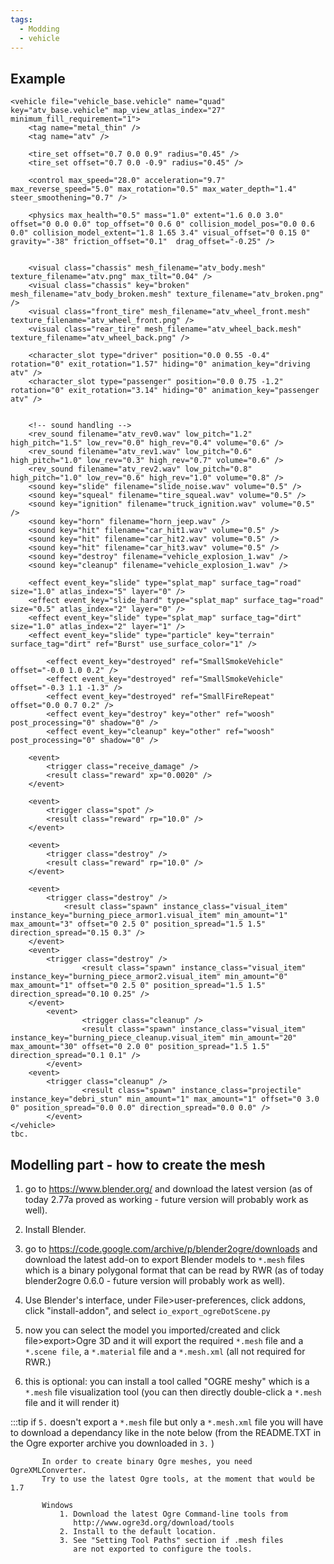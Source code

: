 ```yaml
---
tags:
  - Modding
  - vehicle
---
```


## Example
```
<vehicle file="vehicle_base.vehicle" name="quad" key="atv_base.vehicle" map_view_atlas_index="27" minimum_fill_requirement="1">
	<tag name="metal_thin" />
	<tag name="atv" />

	<tire_set offset="0.7 0.0 0.9" radius="0.45" />
	<tire_set offset="0.7 0.0 -0.9" radius="0.45" />

	<control max_speed="28.0" acceleration="9.7" max_reverse_speed="5.0" max_rotation="0.5" max_water_depth="1.4" steer_smoothening="0.7" />

	<physics max_health="0.5" mass="1.0" extent="1.6 0.0 3.0" offset="0 0.0 0.0" top_offset="0 0.6 0" collision_model_pos="0.0 0.6 0.0" collision_model_extent="1.8 1.65 3.4" visual_offset="0 0.15 0" gravity="-38" friction_offset="0.1"  drag_offset="-0.25" />  


	<visual class="chassis" mesh_filename="atv_body.mesh" texture_filename="atv.png" max_tilt="0.04" />
	<visual class="chassis" key="broken" mesh_filename="atv_body_broken.mesh" texture_filename="atv_broken.png" />
 	<visual class="front_tire" mesh_filename="atv_wheel_front.mesh" texture_filename="atv_wheel_front.png" />
	<visual class="rear_tire" mesh_filename="atv_wheel_back.mesh" texture_filename="atv_wheel_back.png" />

	<character_slot type="driver" position="0.0 0.55 -0.4" rotation="0" exit_rotation="1.57" hiding="0" animation_key="driving atv" />
	<character_slot type="passenger" position="0.0 0.75 -1.2" rotation="0" exit_rotation="3.14" hiding="0" animation_key="passenger atv" />


	<!-- sound handling -->
	<rev_sound filename="atv_rev0.wav" low_pitch="1.2" high_pitch="1.5" low_rev="0.0" high_rev="0.4" volume="0.6" />
	<rev_sound filename="atv_rev1.wav" low_pitch="0.6" high_pitch="1.0" low_rev="0.3" high_rev="0.7" volume="0.6" />
	<rev_sound filename="atv_rev2.wav" low_pitch="0.8" high_pitch="1.0" low_rev="0.6" high_rev="1.0" volume="0.8" />
	<sound key="slide" filename="slide_noise.wav" volume="0.5" />
	<sound key="squeal" filename="tire_squeal.wav" volume="0.5" />
	<sound key="ignition" filename="truck_ignition.wav" volume="0.5" />
	<sound key="horn" filename="horn_jeep.wav" />   
	<sound key="hit" filename="car_hit1.wav" volume="0.5" />
	<sound key="hit" filename="car_hit2.wav" volume="0.5" />
	<sound key="hit" filename="car_hit3.wav" volume="0.5" />
	<sound key="destroy" filename="vehicle_explosion_1.wav" />   
	<sound key="cleanup" filename="vehicle_explosion_1.wav" />   

	<effect event_key="slide" type="splat_map" surface_tag="road" size="1.0" atlas_index="5" layer="0" />
	<effect event_key="slide_hard" type="splat_map" surface_tag="road" size="0.5" atlas_index="2" layer="0" />
	<effect event_key="slide" type="splat_map" surface_tag="dirt" size="1.0" atlas_index="2" layer="1" />
	<effect event_key="slide" type="particle" key="terrain" surface_tag="dirt" ref="Burst" use_surface_color="1" />
  
        <effect event_key="destroyed" ref="SmallSmokeVehicle" offset="-0.0 1.0 0.2" />
        <effect event_key="destroyed" ref="SmallSmokeVehicle" offset="-0.3 1.1 -1.3" />  
        <effect event_key="destroyed" ref="SmallFireRepeat" offset="0.0 0.7 0.2" />
        <effect event_key="destroy" key="other" ref="woosh" post_processing="0" shadow="0" />   
        <effect event_key="cleanup" key="other" ref="woosh" post_processing="0" shadow="0" />     

	<event>
		<trigger class="receive_damage" />
		<result class="reward" xp="0.0020" />
	</event>
  
	<event>
		<trigger class="spot" />
		<result class="reward" rp="10.0" />
	</event>

	<event>
		<trigger class="destroy" />
		<result class="reward" rp="10.0" />
	</event>
  
	<event>
		<trigger class="destroy" />
  	        <result class="spawn" instance_class="visual_item" instance_key="burning_piece_armor1.visual_item" min_amount="1" max_amount="3" offset="0 2.5 0" position_spread="1.5 1.5" direction_spread="0.15 0.3" />
	</event>
	<event>
		<trigger class="destroy" />  	
                <result class="spawn" instance_class="visual_item" instance_key="burning_piece_armor2.visual_item" min_amount="0" max_amount="1" offset="0 2.5 0" position_spread="1.5 1.5" direction_spread="0.10 0.25" />
	</event>
        <event>
                <trigger class="cleanup" />		
                <result class="spawn" instance_class="visual_item" instance_key="burning_piece_cleanup.visual_item" min_amount="20" max_amount="30" offset="0 2.0 0" position_spread="1.5 1.5" direction_spread="0.1 0.1" /> 
        </event>    
 	<event>
		<trigger class="cleanup" />
                <result class="spawn" instance_class="projectile" instance_key="debri_stun" min_amount="1" max_amount="1" offset="0 3.0 0" position_spread="0.0 0.0" direction_spread="0.0 0.0" />
        </event>   
</vehicle>
tbc.
```

## Modelling part - how to create the mesh
1. go to https://www.blender.org/ and download the latest version (as of today 2.77a proved as working - future version will probably work as well).

2. Install Blender.

3. go to https://code.google.com/archive/p/blender2ogre/downloads and download the latest add-on to export Blender models to `*.mesh` files which is a binary polygonal format that can be read by RWR (as of today blender2ogre 0.6.0 - future version will probably work as well).

4. Use Blender's interface, under File>user-preferences, click addons, click "install-addon", and select `io_export_ogreDotScene.py`

5. now you can select the model you imported/created and click file>export>Ogre 3D and it will export the required `*.mesh` file and a `*.scene file`, a `*.material` file and a `*.mesh.xml` (all not required for RWR.)

6. this is optional: you can install a tool called "OGRE meshy" which is a `*.mesh` file visualization tool (you can then directly double-click a `*.mesh` file and it will render it)

:::tip
 if `5.` doesn't export a `*.mesh` file but only a `*.mesh.xml` file you will have to download a dependancy like in the note below (from the README.TXT in the Ogre exporter archive you downloaded in `3.` )

           In order to create binary Ogre meshes, you need OgreXMLConverter.
           Try to use the latest Ogre tools, at the moment that would be 1.7
           
           Windows
               1. Download the latest Ogre Command-line tools from
                  http://www.ogre3d.org/download/tools
               2. Install to the default location.
               3. See "Setting Tool Paths" section if .mesh files
                  are not exported to configure the tools.
